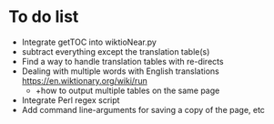 # To do list

* Integrate getTOC into wiktioNear.py
* subtract everything except the translation table(s)
* Find a way to handle translation tables with re-directs
* Dealing with multiple words with English translations https://en.wiktionary.org/wiki/run
    *  \+how to output multiple tables on the same page
* Integrate Perl regex script
* Add command line-arguments for saving a copy of the page, etc